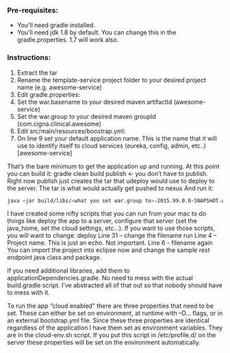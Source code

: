 ### Pre-requisites:
* You’ll need gradle installed.
* You’ll need jdk 1.8 by default.  You can change this in the gradle.properties.  1.7 will work also.

### Instructions:
1. Extract the tar
2. Rename the template-service project folder to your desired project name (e.g. awesome-service)
3. Edit gradle.properties:
4. Set the war.basename to your desired maven artifactId (awesome-service)
5. Set the war.group to your desired maven groupId (com.cigna.clinical.awesome)
6. Edit src/main/resources/boostrap.yml:
7. On line 9 set your default application name.  This is the name that it will use to identify itself to cloud services (eureka, config, admin, etc..) [awesome-service]

That’s the bare minimum to get the application up and running. At this point you can build it:
gradle clean build publish  <- you don’t have to publish. Right now publish just creates the tar that udeploy would use to deploy to the server.  The tar is what would actually get pushed to nexus
And run it:
```bash
java –jar build/libs/<what you set war.group to>-2015.99.0.0-SNAPSHOT.war
```

I have created some nifty scripts that you can run from your mac to do things like deploy the app to a server, configure that server (set the java_home, set the cloud settings, etc…).  If you want to use those scripts, you will want to change:
deploy
Line 31 – change the filename
run
Line 4 – Project name. This is just an echo. Not important.
Line 6 - filename again
You can import the project into eclipse now and change the sample rest endpoint java class and package.

If you need additional libraries, add them to applicationDependencies.gradle.  No need to mess with the actual build.gradle script.  I’ve abstracted all of that out so that nobody should have to mess with it.

To run the app “cloud enabled” there are three properties that need to be set.  These can either be set on environment, at runtime with –D… flags, or in an external bootstrap.yml file.  Since these three properties are identical regardless of the application I have them set as environment variables.  They are in the cloud-env.sh script.  If you put this script in /etc/profile.d/ on the server these properties will be set on the environment automatically.